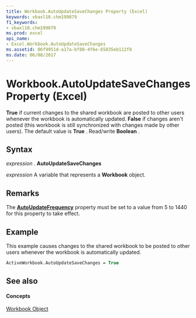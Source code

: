 ```yaml
---
title: Workbook.AutoUpdateSaveChanges Property (Excel)
keywords: vbaxl10.chm199079
f1_keywords:
- vbaxl10.chm199079
ms.prod: excel
api_name:
- Excel.Workbook.AutoUpdateSaveChanges
ms.assetid: 06f9951d-a17a-bf88-4f6e-65835eb112f8
ms.date: 06/08/2017
---
```



# Workbook.AutoUpdateSaveChanges Property (Excel)

 **True** if current changes to the shared workbook are posted to other users whenever the workbook is automatically updated. **False** if changes aren't posted (this workbook is still synchronized with changes made by other users). The default value is **True** . Read/write **Boolean** .


## Syntax

 _expression_ . **AutoUpdateSaveChanges**

 _expression_ A variable that represents a **Workbook** object.


## Remarks

The **[AutoUpdateFrequency](workbook-autoupdatefrequency-property-excel.md)** property must be set to a value from 5 to 1440 for this property to take effect.


## Example

This example causes changes to the shared workbook to be posted to other users whenever the workbook is automatically updated.


```vb
ActiveWorkbook.AutoUpdateSaveChanges = True
```


## See also


#### Concepts


[Workbook Object](workbook-object-excel.md)


